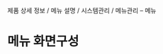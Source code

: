 <!--breadcrumb:제품 상세 정보 / 메뉴 설명 / 시스템관리 / 메뉴관리 – 메뉴--><span class="md-breadcrumb">제품 상세 정보 / 메뉴 설명 / 시스템관리 / 메뉴관리 – 메뉴</span>
# 메뉴 화면구성
